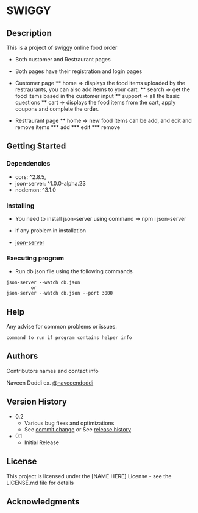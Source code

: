 # SWIGGY

## Description

This is a project of swiggy online food order 
* Both customer and Restraurant pages
* Both pages have their registration and login pages
* Customer page
    ** home => displays the food items uploaded by the restraurants, you can also add items to your cart.
    ** search => get the food items based in the customer input
    ** support => all the basic questions 
    ** cart => displays the food items from the cart, apply coupons and complete the order.

* Restraurant page 
    ** home => new food items can be add, and edit and remove items 
        *** add
        *** edit
        *** remove


## Getting Started


### Dependencies

* cors: ^2.8.5,
* json-server: ^1.0.0-alpha.23
* nodemon: ^3.1.0

### Installing

* You need to install json-server using command => npm i json-server

* if any problem in installation
* [json-server](https://chrisdevcode.hashnode.dev/how-to-create-and-deploy-a-json-server)

### Executing program

* Run db.json file using the following commands
```
json-server --watch db.json 
         or 
json-server --watch db.json --port 3000

```

## Help

Any advise for common problems or issues.
```
command to run if program contains helper info
```

## Authors

Contributors names and contact info

Naveen Doddi
ex. [@naveeendoddi](https://twitter.com/naveeendoddi)

## Version History

* 0.2
    * Various bug fixes and optimizations
    * See [commit change]() or See [release history]()
* 0.1
    * Initial Release

## License

This project is licensed under the [NAME HERE] License - see the LICENSE.md file for details

## Acknowledgments
